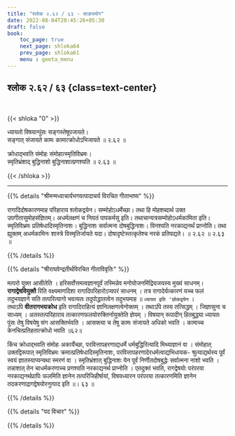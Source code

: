 ```yaml
---
title: "श्लोक २.६२ / ६३ - साङ्ययोग"
date: 2022-08-04T20:45:26+05:30
draft: false
book:
    toc_page: true
    next_page: shloka64
    prev_page: shloka61
    menu : geeta_menu
---
```




## श्लोक २.६२  / ६३ {class=text-center}

<br/>

{{< shloka  "0"  >}}

ध्यायतो विषयान्पुंसः सङ्गस्तेषूपजायते।   
सङ्गात् संजायते कामः कामात्क्रोधोऽभिजायते ॥ २.६२ ॥  

क्रोधाद्भवति संमोहः संमोहात्स्मृतिविभ्रमः।  
स्मृतिभ्रंशाद् बुद्धिनाशो बुद्धिनाशात्प्रणश्यति ॥ २.६३ ॥


{{< /shloka >}}

---


{{% details "श्रीमन्मध्वाचार्यभगवत्पादाचर्य विरचित  गीताभाष्य" %}}


रागादिदोषकारणमाह परिहाराय श्लोकद्वयेन। सम्मोहोऽधर्मेच्छा। तथा हि मोहशब्दार्थ उक्त उपगीतासुमोहसंज्ञितम्। अधर्मलक्षणं च नियतं पापकर्मसु इति। तथाचान्यत्रसम्मोहोऽधर्मकामिता इति। स्मृतिविभ्रमः प्रतिषेधादिस्मृतिनाशः। बुद्धिनाशः सर्वात्मना दोषबुद्धिनाशः। विनश्यति नरकाद्यनर्थं प्राप्नोति। तथा ह्युक्तम् अधर्मकामिनः शास्त्रे विस्मृतिर्जायते यदा। दोषादृष्टेस्तत्कृतेश्च नरकं प्रतिपद्यते।
 ॥ २.६२ ॥ २.६३ ॥


{{% /details %}}



{{% details "श्रीराघवेन्द्रतीर्थविरचित गीताविवृतिः" %}}

मत्परो युक्त आसीतेति । हरिसर्वोत्तमत्वज्ञानपूर्वं तस्मिन्नेव
मनोयोजनमिंद्रियजयस्य मुख्यं साधनम्‌।  **रागाद्वेषवियुक्तै** रिति
वक्ष्यमाणदिशा रागादिपरिहारोऽप्यपरं साधनम्‌ । तत्र रागादेर्यत्कारणं यच्च
फलं तदुभयज्ञाने सति तत्परित्यागो भवत्यतः तदुपोद्धातत्वेन तदुभयमाह
॥ `ध्यायत इति 'छोकद्वयेन` ।   
तथाऽपि **वीतरागभयक्रोध** इति
रागादिराहित्यं ज्ञानिलक्षणत्वेनोक्तम्‌ । तथाऽपि तस्य तत्सिद्धम्‌ । जिज्ञासुना
च साध्यम्‌ । अतस्तत्परिहाराय तत्कारणफलयोरुक्तिर्नायुक्तेति ज्ञेयम्‌ । विषयान्‌
रूपादीन्‌ हितबुद्ध्या ध्यायतः पुंसः तेषु विषयेषु संग आसक्तिर्भवति । आसक्त्या
च तेषु कामः संजायते अधिको भवति । कामाच्च केनचित्प्रतिहतात्क्रोधो
भवति ॥६२॥  

किंच क्रोधाद्भवति संमोहः अकार्येच्छा, परवित्तापहरणाद्यधर्मे
धर्मबुद्धिरित्यादि मिथ्याज्ञानं वा । संमोहात् उक्तद्विरूपात्‌ स्मृतिविभ्रमः
क्रमात्प्रतिषेधादिस्मृतिनाशः, परवित्तापहरणादेरधर्मत्वाद्यभिधायक-
श्रुत्याद्यर्थस्य पूर्वं स्वयं ज्ञातस्याप्यन्यथा स्मरणं वा । स्मृतिभ्रंशात् बुद्धिनाशः येन पूर्वं निर्णीतदोषबुद्धेः सर्वात्मना नाशो भवति । तन्नाशात्‌ तेन
चाधर्मकरणाच्च प्रणश्यति नरकाद्यनर्थ प्राप्नोति । एतदुक्तं भवति, रागद्वेषयोः
परंपरया नरकाद्यनर्थप्रापिः फलमिति ज्ञानेन तत्परिजिहीर्षायां, विषयध्यारन
परंपरया तत्कारणमिति ज्ञानेन तदकरणाद्रागद्वेषयोरनुत्पाद इति ॥। ६३ ॥

{{% /details %}}

{{% details "पद विचार" %}}


{{% /details %}}
